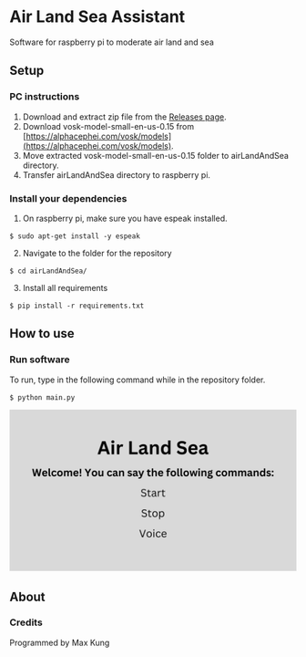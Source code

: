 # Air Land Sea Assistant
Software for raspberry pi to moderate air land and sea

## Setup
### PC instructions
1. Download and extract zip file from the [Releases page](https://github.com/maxkung101/airLandAndSea/releases).
2. Download vosk-model-small-en-us-0.15 from [https://alphacephei.com/vosk/models](https://alphacephei.com/vosk/models).
3. Move extracted vosk-model-small-en-us-0.15 folder to airLandAndSea directory.
4. Transfer airLandAndSea directory to raspberry pi.

### Install your dependencies
1. On raspberry pi, make sure you have espeak installed.
```
$ sudo apt-get install -y espeak
```
2. Navigate to the folder for the repository
```
$ cd airLandAndSea/
```
3. Install all requirements
```
$ pip install -r requirements.txt
```

## How to use
### Run software
To run, type in the following command while in the repository folder.
```
$ python main.py
```

![image info](img/AirLandSea.png)

## About
### Credits
Programmed by Max Kung